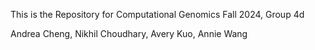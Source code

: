 This is the Repository for Computational Genomics Fall 2024, Group 4d

Andrea Cheng, Nikhil Choudhary, Avery Kuo, Annie Wang

